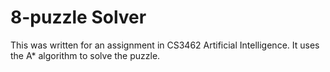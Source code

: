 # 8-puzzle Solver

This was written for an assignment in CS3462 Artificial Intelligence. It uses the A\* algorithm to solve the puzzle.
